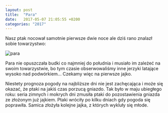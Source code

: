 ```yaml
---
layout: post
title:  "Para"
date:   2017-05-07 21:05:55 +0200
categories: "2017"
---
```


Nasz ptak nocował samotnie pierwsze dwie noce ale dziś rano znalazł sobie towarzystwo:

![para]({{site.url}}/images/vlcsnap-2017-05-07-09h30m39s806.png)

Para nie opuszczała budki co najmniej do południa i musiało im zależeć na swoim towarzystwie,
bo tym czasie obserwowaliśmy inne jerzyki latające wysoko nad podwórkiem... Czekamy więc na pierwsze jajko.

Niestety prognoza pogody na najbliższe dni nie jest zachęcająca i może się okazać, że 
ptaki na jakiś czas porzucą gniazdo. Tak było w maju ubiegłego roku: seria zimnych i mokrych dni zmusiła ptaki do pozostawienia 
gniazda ze złożonym już jajkiem. Ptaki wróciły  po kilku dniach gdy pogoda się poprawiła. Samica złożyła kolejne jajka, z których wykluły się młode.
